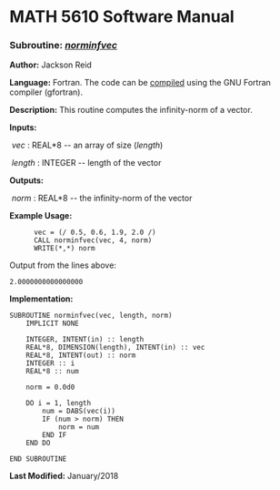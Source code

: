 # MATH 5610 Software Manual

### Subroutine: [_norminfvec_](../norminfvec.f90)

**Author:** Jackson Reid

**Language:** Fortran. The code can be [compiled](compilation.md) using the GNU Fortran compiler (gfortran).

**Description:** This routine computes the infinity-norm of a vector.

**Inputs:** 

​       _vec_ : REAL*8 -- an array of size (_length_)

​       _length_ : INTEGER -- length of the vector

**Outputs:** 

​	_norm_ : REAL*8 -- the infinity-norm of the vector

**Example Usage:** 

```
      vec = (/ 0.5, 0.6, 1.9, 2.0 /)
      CALL norminfvec(vec, 4, norm)
      WRITE(*,*) norm
```
Output from the lines above:

```
2.0000000000000000  
```

**Implementation:**

```
SUBROUTINE norminfvec(vec, length, norm)
    IMPLICIT NONE

    INTEGER, INTENT(in) :: length
    REAL*8, DIMENSION(length), INTENT(in) :: vec
    REAL*8, INTENT(out) :: norm
    INTEGER :: i
    REAL*8 :: num

    norm = 0.0d0

    DO i = 1, length
        num = DABS(vec(i))
        IF (num > norm) THEN
            norm = num
        END IF
    END DO

END SUBROUTINE
```

**Last Modified:** January/2018

